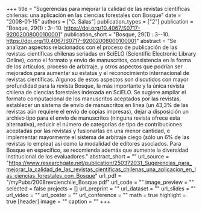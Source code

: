+++
title = "Sugerencias para mejorar la calidad de las revistas científicas chilenas: una aplicación en las ciencias forestales con Bosque"
date = "2008-01-15"
authors = ["C. Salas"]
publication_types = ["2"]
publication = "Bosque, 29(1) : 3--10. https://doi.org/10.4067/S0717-92002008000100001"
publication_short = "Bosque, 29(1) : 3--10. https://doi.org/10.4067/S0717-92002008000100001"
abstract = "Se analizan aspectos relacionados con el proceso de publicación de las revistas científicas chilenas seriadas en SciELO (Scientific Electronic Library Online), como el formato y envío de manuscritos, consistencia en la forma de los artículos, proceso de arbitraje, y otros aspectos que podrían ser mejorados para aumentar su estatus y el reconocimiento internacional de revistas científicas. Algunos de estos aspectos son discutidos con mayor profundidad para la revista Bosque, la más importante y la única revista chilena de ciencias forestales indexada en SciELO. Se sugiere ampliar el formato computacional de los manuscritos aceptados por las revistas, establecer un sistema de envío de manuscritos en línea (un 43,3% de las revistas aún requiere el envío de copias impresas), dejar a disposición un archivo tipo para el envío de manuscritos (ninguna revista ofrece esta alternativa), reducir el número de categorías de tipo de contribuciones aceptadas por las revistas y fusionarlas en una menor cantidad, e implementar mayormente el sistema de arbitraje ciego (sólo un 6% de las revistas lo emplea) así como la modalidad de editores asociados. Para Bosque en específico, se recomienda además que aumente la diversidad institucional de los evaluadores."
abstract_short = ""
url_source = "https://www.researchgate.net/publication/250372031_Sugerencias_para_mejorar_la_calidad_de_las_revistas_cientificas_chilenas_una_aplicacion_en_las_ciencias_forestales_con_Bosque"
url_pdf = "/myPubs/2008revcienchile_Bosque.pdf"
url_code = ""
image_preview = ""
selected = false
projects = []
url_preprint = ""
url_dataset = ""
url_slides = ""
url_video = ""
url_poster = ""
url_conference = ""
math = true
highlight = true
[header]
image = ""
caption = ""
+++
